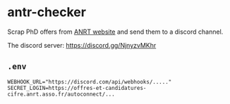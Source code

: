 # antr-checker

Scrap PhD offers from [ANRT website](https://offres-et-candidatures-cifre.anrt.asso.fr) and send them to a discord channel.

The discord server: <https://discord.gg/NjnyzvMKhr>

## `.env`

```env
WEBHOOK_URL="https://discord.com/api/webhooks/....."
SECRET_LOGIN=https://offres-et-candidatures-cifre.anrt.asso.fr/autoconnect/...
```
